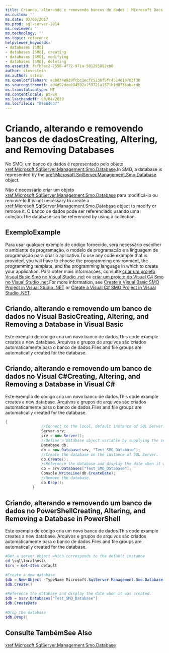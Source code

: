 ```yaml
---
title: Criando, alterando e removendo bancos de dados | Microsoft Docs
ms.custom: ''
ms.date: 03/06/2017
ms.prod: sql-server-2014
ms.reviewer: ''
ms.technology: ''
ms.topic: reference
helpviewer_keywords:
- databases [SMO]
- databases [SMO], creating
- databases [SMO], modifying
- databases [SMO], deleting
ms.assetid: fcfb3ec2-7556-4f72-971a-501295892cb0
author: stevestein
ms.author: sstein
ms.openlocfilehash: e8bd34e939fcbc1ecfc5238f5fc4524d187d3f30
ms.sourcegitcommit: ad4d92dce894592a259721a1571b1d8736abacdb
ms.translationtype: MT
ms.contentlocale: pt-BR
ms.lasthandoff: 08/04/2020
ms.locfileid: "87684637"
---
```

# <a name="creating-altering-and-removing-databases"></a><span data-ttu-id="17759-102">Criando, alterando e removendo bancos de dados</span><span class="sxs-lookup"><span data-stu-id="17759-102">Creating, Altering, and Removing Databases</span></span>
  <span data-ttu-id="17759-103">No SMO, um banco de dados é representado pelo objeto <xref:Microsoft.SqlServer.Management.Smo.Database>.</span><span class="sxs-lookup"><span data-stu-id="17759-103">In SMO, a database is represented by the <xref:Microsoft.SqlServer.Management.Smo.Database> object.</span></span>  
  
 <span data-ttu-id="17759-104">Não é necessário criar um objeto <xref:Microsoft.SqlServer.Management.Smo.Database> para modificá-lo ou removê-lo.</span><span class="sxs-lookup"><span data-stu-id="17759-104">It is not necessary to create a <xref:Microsoft.SqlServer.Management.Smo.Database> object to modify or remove it.</span></span> <span data-ttu-id="17759-105">O banco de dados pode ser referenciado usando uma coleção.</span><span class="sxs-lookup"><span data-stu-id="17759-105">The database can be referenced by using a collection.</span></span>  
  
## <a name="example"></a><span data-ttu-id="17759-106">Exemplo</span><span class="sxs-lookup"><span data-stu-id="17759-106">Example</span></span>  
 <span data-ttu-id="17759-107">Para usar qualquer exemplo de código fornecido, será necessário escolher o ambiente de programação, o modelo de programação e a linguagem de programação para criar o aplicativo.</span><span class="sxs-lookup"><span data-stu-id="17759-107">To use any code example that is provided, you will have to choose the programming environment, the programming template, and the programming language in which to create your application.</span></span> <span data-ttu-id="17759-108">Para obter mais informações, consulte [criar um projeto Visual Basic Smo no Visual Studio .net](../../../database-engine/dev-guide/create-a-visual-basic-smo-project-in-visual-studio-net.md) ou [criar um projeto do Visual C&#35; Smo no Visual Studio .net](../how-to-create-a-visual-csharp-smo-project-in-visual-studio-net.md).</span><span class="sxs-lookup"><span data-stu-id="17759-108">For more information, see [Create a Visual Basic SMO Project in Visual Studio .NET](../../../database-engine/dev-guide/create-a-visual-basic-smo-project-in-visual-studio-net.md) or [Create a Visual C&#35; SMO Project in Visual Studio .NET](../how-to-create-a-visual-csharp-smo-project-in-visual-studio-net.md).</span></span>  
  
## <a name="creating-altering-and-removing-a-database-in-visual-basic"></a><span data-ttu-id="17759-109">Criando, alterando e removendo um banco de dados no Visual Basic</span><span class="sxs-lookup"><span data-stu-id="17759-109">Creating, Altering, and Removing a Database in Visual Basic</span></span>  
 <span data-ttu-id="17759-110">Este exemplo de código cria um novo banco de dados.</span><span class="sxs-lookup"><span data-stu-id="17759-110">This code example creates a new database.</span></span> <span data-ttu-id="17759-111">Arquivos e grupos de arquivos são criados automaticamente para o banco de dados.</span><span class="sxs-lookup"><span data-stu-id="17759-111">Files and file groups are automatically created for the database.</span></span>  
  
<!-- TODO: review snippet reference  [!CODE [SMO How to#SMO_VBDatabase1](SMO How to#SMO_VBDatabase1)]  -->  
  
## <a name="creating-altering-and-removing-a-database-in-visual-c"></a><span data-ttu-id="17759-112">Criando, alterando e removendo um banco de dados no Visual C#</span><span class="sxs-lookup"><span data-stu-id="17759-112">Creating, Altering, and Removing a Database in Visual C#</span></span>  
 <span data-ttu-id="17759-113">Este exemplo de código cria um novo banco de dados.</span><span class="sxs-lookup"><span data-stu-id="17759-113">This code example creates a new database.</span></span> <span data-ttu-id="17759-114">Arquivos e grupos de arquivos são criados automaticamente para o banco de dados.</span><span class="sxs-lookup"><span data-stu-id="17759-114">Files and file groups are automatically created for the database.</span></span>  
  
```csharp
{  
                //Connect to the local, default instance of SQL Server.   
                Server srv;  
                srv = new Server();  
                //Define a Database object variable by supplying the server and the database name arguments in the constructor.   
                Database db;  
                db = new Database(srv, "Test_SMO_Database");  
                //Create the database on the instance of SQL Server.   
                db.Create();  
                //Reference the database and display the date when it was created.   
                db = srv.Databases["Test_SMO_Database"];  
                Console.WriteLine(db.CreateDate);  
                //Remove the database.   
                db.Drop();  
            }  
```  
  
## <a name="creating-altering-and-removing-a-database-in-powershell"></a><span data-ttu-id="17759-115">Criando, alterando e removendo um banco de dados no PowerShell</span><span class="sxs-lookup"><span data-stu-id="17759-115">Creating, Altering, and Removing a Database in PowerShell</span></span>  
 <span data-ttu-id="17759-116">Este exemplo de código cria um novo banco de dados.</span><span class="sxs-lookup"><span data-stu-id="17759-116">This code example creates a new database.</span></span> <span data-ttu-id="17759-117">Arquivos e grupos de arquivos são criados automaticamente para o banco de dados.</span><span class="sxs-lookup"><span data-stu-id="17759-117">Files and file groups are automatically created for the database.</span></span>  
  
```powershell
#Get a server object which corresponds to the default instance  
cd \sql\localhost\  
$srv = Get-Item default  
  
#Create a new database  
$db = New-Object -TypeName Microsoft.SqlServer.Management.Smo.Database -argumentlist $srv, "Test_SMO_Database"  
$db.Create()  
  
#Reference the database and display the date when it was created.
$db = $srv.Databases["Test_SMO_Database"]  
$db.CreateDate  
  
#Drop the database  
$db.Drop()  
```  
  
## <a name="see-also"></a><span data-ttu-id="17759-118">Consulte Também</span><span class="sxs-lookup"><span data-stu-id="17759-118">See Also</span></span>  
 <xref:Microsoft.SqlServer.Management.Smo.Database>  
